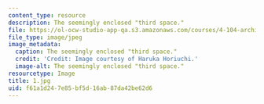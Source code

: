 ```yaml
---
content_type: resource
description: The seemingly enclosed "third space."
file: https://ol-ocw-studio-app-qa.s3.amazonaws.com/courses/4-104-architecture-studio-intentions-spring-2005/f61a1d247e85bf5d16ab87da42be62d6_1.jpg
file_type: image/jpeg
image_metadata:
  caption: The seemingly enclosed "third space."
  credit: 'Credit: Image courtesy of Haruka Horiuchi.'
  image-alt: The seemingly enclosed "third space."
resourcetype: Image
title: 1.jpg
uid: f61a1d24-7e85-bf5d-16ab-87da42be62d6
---
```

